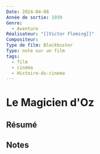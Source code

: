 ```yaml
---
Date: 2024-04-08
Année de sortie: 1939
Genre:
  - Aventure
Réalisateur: "[[Victor Fleming]]"
Compositeur: 
Type de film: Blockbuster
Type: note sur un film
tags:
  - film
  - cinéma
  - Histoire-du-cinema
---
```

# Le Magicien d'Oz
## Résumé
## Notes